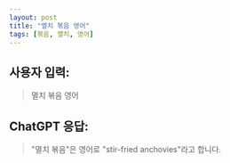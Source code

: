 ```yaml
---
layout: post
title: "멸치 볶음 영어"
tags: [볶음, 멸치, 영어]
---
```


## 사용자 입력:
> 멸치 볶음 영어

## ChatGPT 응답:
> "멸치 볶음"은 영어로 "stir-fried anchovies"라고 합니다.

